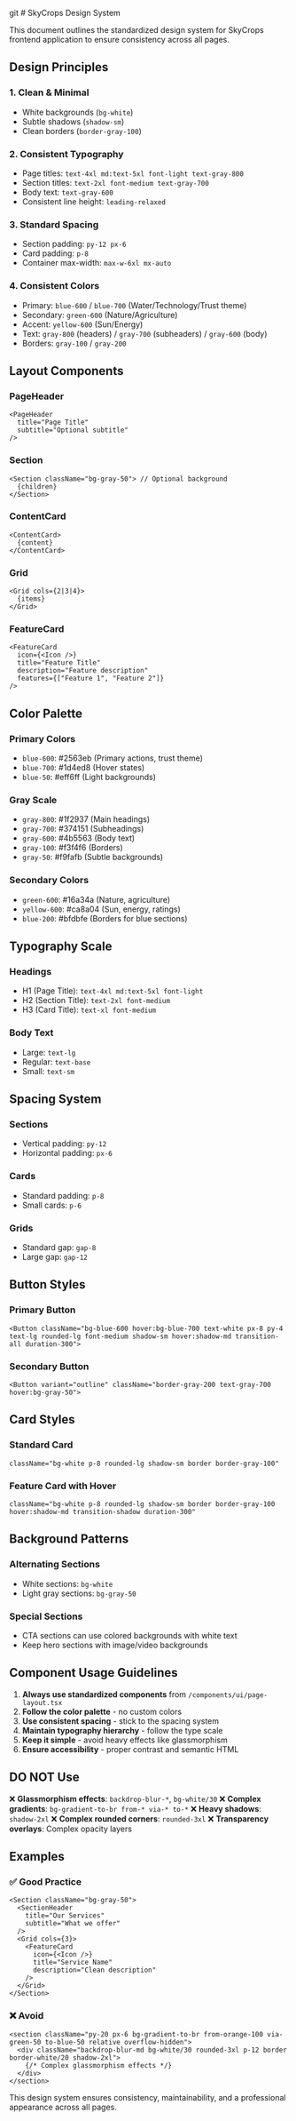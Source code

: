 git # SkyCrops Design System

This document outlines the standardized design system for SkyCrops frontend application to ensure consistency across all pages.

## **Design Principles**

### 1. **Clean & Minimal**
- White backgrounds (`bg-white`)
- Subtle shadows (`shadow-sm`)
- Clean borders (`border-gray-100`)

### 2. **Consistent Typography**
- Page titles: `text-4xl md:text-5xl font-light text-gray-800`
- Section titles: `text-2xl font-medium text-gray-700`
- Body text: `text-gray-600`
- Consistent line height: `leading-relaxed`

### 3. **Standard Spacing**
- Section padding: `py-12 px-6`
- Card padding: `p-8`
- Container max-width: `max-w-6xl mx-auto`

### 4. **Consistent Colors**
- Primary: `blue-600` / `blue-700` (Water/Technology/Trust theme)
- Secondary: `green-600` (Nature/Agriculture)
- Accent: `yellow-600` (Sun/Energy)
- Text: `gray-800` (headers) / `gray-700` (subheaders) / `gray-600` (body)
- Borders: `gray-100` / `gray-200`

## **Layout Components**

### **PageHeader**
```tsx
<PageHeader 
  title="Page Title"
  subtitle="Optional subtitle"
/>
```

### **Section**
```tsx
<Section className="bg-gray-50"> // Optional background
  {children}
</Section>
```

### **ContentCard**
```tsx
<ContentCard>
  {content}
</ContentCard>
```

### **Grid**
```tsx
<Grid cols={2|3|4}>
  {items}
</Grid>
```

### **FeatureCard**
```tsx
<FeatureCard
  icon={<Icon />}
  title="Feature Title"
  description="Feature description"
  features={["Feature 1", "Feature 2"]}
/>
```

## **Color Palette**

### **Primary Colors**
- `blue-600`: #2563eb (Primary actions, trust theme)
- `blue-700`: #1d4ed8 (Hover states)
- `blue-50`: #eff6ff (Light backgrounds)

### **Gray Scale**
- `gray-800`: #1f2937 (Main headings)
- `gray-700`: #374151 (Subheadings)
- `gray-600`: #4b5563 (Body text)
- `gray-100`: #f3f4f6 (Borders)
- `gray-50`: #f9fafb (Subtle backgrounds)

### **Secondary Colors**
- `green-600`: #16a34a (Nature, agriculture)
- `yellow-600`: #ca8a04 (Sun, energy, ratings)
- `blue-200`: #bfdbfe (Borders for blue sections)

## **Typography Scale**

### **Headings**
- H1 (Page Title): `text-4xl md:text-5xl font-light`
- H2 (Section Title): `text-2xl font-medium`
- H3 (Card Title): `text-xl font-medium`

### **Body Text**
- Large: `text-lg`
- Regular: `text-base`
- Small: `text-sm`

## **Spacing System**

### **Sections**
- Vertical padding: `py-12`
- Horizontal padding: `px-6`

### **Cards**
- Standard padding: `p-8`
- Small cards: `p-6`

### **Grids**
- Standard gap: `gap-8`
- Large gap: `gap-12`

## **Button Styles**

### **Primary Button**
```tsx
<Button className="bg-blue-600 hover:bg-blue-700 text-white px-8 py-4 text-lg rounded-lg font-medium shadow-sm hover:shadow-md transition-all duration-300">
```

### **Secondary Button**
```tsx
<Button variant="outline" className="border-gray-200 text-gray-700 hover:bg-gray-50">
```

## **Card Styles**

### **Standard Card**
```tsx
className="bg-white p-8 rounded-lg shadow-sm border border-gray-100"
```

### **Feature Card with Hover**
```tsx
className="bg-white p-8 rounded-lg shadow-sm border border-gray-100 hover:shadow-md transition-shadow duration-300"
```

## **Background Patterns**

### **Alternating Sections**
- White sections: `bg-white`
- Light gray sections: `bg-gray-50`

### **Special Sections**
- CTA sections can use colored backgrounds with white text
- Keep hero sections with image/video backgrounds

## **Component Usage Guidelines**

1. **Always use standardized components** from `/components/ui/page-layout.tsx`
2. **Follow the color palette** - no custom colors
3. **Use consistent spacing** - stick to the spacing system
4. **Maintain typography hierarchy** - follow the type scale
5. **Keep it simple** - avoid heavy effects like glassmorphism
6. **Ensure accessibility** - proper contrast and semantic HTML

## **DO NOT Use**

❌ **Glassmorphism effects**: `backdrop-blur-*`, `bg-white/30`
❌ **Complex gradients**: `bg-gradient-to-br from-* via-* to-*`
❌ **Heavy shadows**: `shadow-2xl`
❌ **Complex rounded corners**: `rounded-3xl`
❌ **Transparency overlays**: Complex opacity layers

## **Examples**

### ✅ **Good Practice**
```tsx
<Section className="bg-gray-50">
  <SectionHeader 
    title="Our Services"
    subtitle="What we offer"
  />
  <Grid cols={3}>
    <FeatureCard 
      icon={<Icon />}
      title="Service Name"
      description="Clean description"
    />
  </Grid>
</Section>
```

### ❌ **Avoid**
```tsx
<section className="py-20 px-6 bg-gradient-to-br from-orange-100 via-green-50 to-blue-50 relative overflow-hidden">
  <div className="backdrop-blur-md bg-white/30 rounded-3xl p-12 border border-white/20 shadow-2xl">
    {/* Complex glassmorphism effects */}
  </div>
</section>
```

This design system ensures consistency, maintainability, and a professional appearance across all pages.